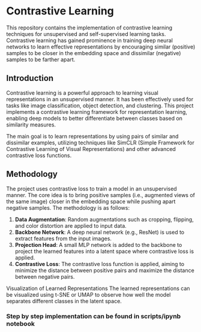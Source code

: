 # Contrastive Learning

This repository contains the implementation of contrastive learning techniques for unsupervised and self-supervised learning tasks. 
Contrastive learning has gained prominence in training deep neural networks to learn effective representations by encouraging similar (positive) samples to be closer in the embedding space and dissimilar (negative) samples to be farther apart.

## Introduction

Contrastive learning is a powerful approach to learning visual representations in an unsupervised manner. 
It has been effectively used for tasks like image classification, object detection, and clustering. 
This project implements a contrastive learning framework for representation learning, enabling deep models to better differentiate between classes based on similarity measures.

The main goal is to learn representations by using pairs of similar and dissimilar examples,
utilizing techniques like SimCLR (Simple Framework for Contrastive Learning of Visual Representations) and other advanced contrastive loss functions.

## Methodology

The project uses contrastive loss to train a model in an unsupervised manner. 
The core idea is to bring positive samples (i.e., augmented views of the same image) closer in the embedding space while pushing apart negative samples.
The methodology is as follows:

1. **Data Augmentation**: Random augmentations such as cropping, flipping, and color distortion are applied to input data.
2. **Backbone Network**: A deep neural network (e.g., ResNet) is used to extract features from the input images.
3. **Projection Head**: A small MLP network is added to the backbone to project the learned features into a latent space where contrastive loss is applied.
4. **Contrastive Loss**: The contrastive loss function is applied, aiming to minimize the distance between positive pairs and maximize the distance between negative pairs.

Visualization of Learned Representations
The learned representations can be visualized using t-SNE or UMAP to observe how well the model separates different classes in the latent space.

### Step by step implementation can be found in scripts/ipynb notebook



